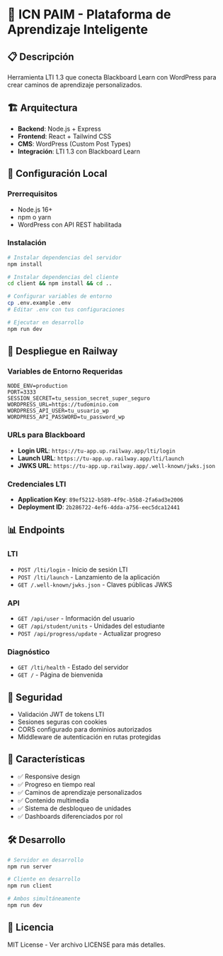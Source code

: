 # 🚀 ICN PAIM - Plataforma de Aprendizaje Inteligente

## 📋 Descripción
Herramienta LTI 1.3 que conecta Blackboard Learn con WordPress para crear caminos de aprendizaje personalizados.

## 🏗️ Arquitectura
- **Backend**: Node.js + Express
- **Frontend**: React + Tailwind CSS
- **CMS**: WordPress (Custom Post Types)
- **Integración**: LTI 1.3 con Blackboard Learn

## 🔧 Configuración Local

### Prerrequisitos
- Node.js 16+
- npm o yarn
- WordPress con API REST habilitada

### Instalación
```bash
# Instalar dependencias del servidor
npm install

# Instalar dependencias del cliente
cd client && npm install && cd ..

# Configurar variables de entorno
cp .env.example .env
# Editar .env con tus configuraciones

# Ejecutar en desarrollo
npm run dev
```

## 🚀 Despliegue en Railway

### Variables de Entorno Requeridas
```env
NODE_ENV=production
PORT=3333
SESSION_SECRET=tu_session_secret_super_seguro
WORDPRESS_URL=https://tudominio.com
WORDPRESS_API_USER=tu_usuario_wp
WORDPRESS_API_PASSWORD=tu_password_wp
```

### URLs para Blackboard
- **Login URL**: `https://tu-app.up.railway.app/lti/login`
- **Launch URL**: `https://tu-app.up.railway.app/lti/launch`
- **JWKS URL**: `https://tu-app.up.railway.app/.well-known/jwks.json`

### Credenciales LTI
- **Application Key**: `89ef5212-b589-4f9c-b5b8-2fa6ad3e2006`
- **Deployment ID**: `2b286722-4ef6-4dda-a756-eec5dca12441`

## 📊 Endpoints

### LTI
- `POST /lti/login` - Inicio de sesión LTI
- `POST /lti/launch` - Lanzamiento de la aplicación
- `GET /.well-known/jwks.json` - Claves públicas JWKS

### API
- `GET /api/user` - Información del usuario
- `GET /api/student/units` - Unidades del estudiante
- `POST /api/progress/update` - Actualizar progreso

### Diagnóstico
- `GET /lti/health` - Estado del servidor
- `GET /` - Página de bienvenida

## 🔐 Seguridad
- Validación JWT de tokens LTI
- Sesiones seguras con cookies
- CORS configurado para dominios autorizados
- Middleware de autenticación en rutas protegidas

## 📱 Características
- ✅ Responsive design
- ✅ Progreso en tiempo real
- ✅ Caminos de aprendizaje personalizados
- ✅ Contenido multimedia
- ✅ Sistema de desbloqueo de unidades
- ✅ Dashboards diferenciados por rol

## 🛠️ Desarrollo
```bash
# Servidor en desarrollo
npm run server

# Cliente en desarrollo
npm run client

# Ambos simultáneamente
npm run dev
```

## 📝 Licencia
MIT License - Ver archivo LICENSE para más detalles.